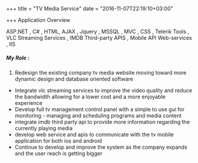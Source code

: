 +++
title = "TV Media Service"
date = "2016-11-07T22:19:10+03:00"

+++
Application Overview

ASP.NET , C# , HTML, AJAX , Jquery , MSSQL , MVC , CSS , Telerik Tools , VLC Streaming Services , IMDB Third-party APIS , Mobile API Web-services , IIS

##### My Role :

1. Redesign the existing company tv media website moving toward more dynamic design and database oriented software
* Integrate vlc streaming services to improve the video quality and reduce the bandwidth allowing for a lower cost and a more enjoyable experience
* Develop full tv management control panel with a simple to use gui for monitoring - managing and scheduling programs and media content
* integrate imdb third party api to provide more information regarding the currently playing media
* develop web service and apis to communicate with the tv mobile application for both ios and android
* Continue to develop and improve the system as the company expands and the user reach is getting bigger

